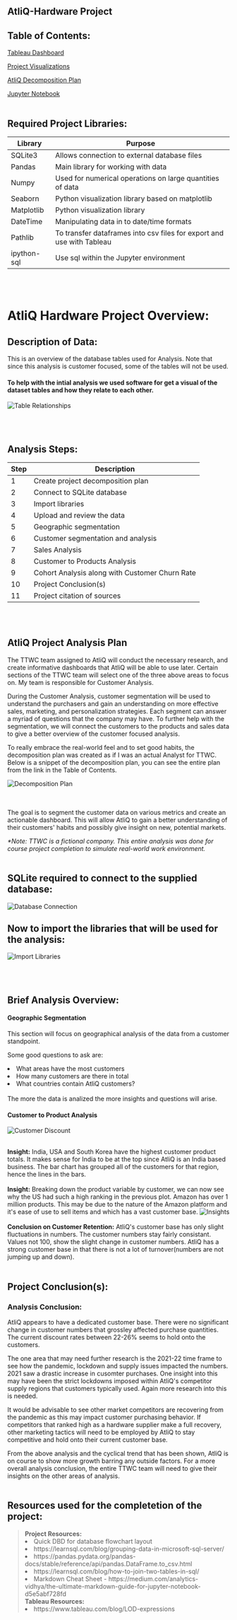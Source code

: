 ## AtliQ-Hardware Project

## Table of Contents:
[Tableau Dashboard](https://public.tableau.com/app/profile/julynda.vaughn/viz/AtliQCustomerAnalysisv6_2/AtliQCustomerDemographics)

[Project Visualizations](https://github.com/julyndav/AtliQ-Hardware/tree/main/Analysis%20Images)

[AtliQ Decomposition Plan](https://github.com/julyndav/AtliQ-Hardware/blob/main/AtliQ%20Decomposition%20Plan%20Project.pdf)

[Jupyter Notebook](https://github.com/julyndav/AtliQ-Hardware/blob/main/AtliQ%20Customer%20Analysis%20Final.ipynb)
<br></br>

## Required Project Libraries:
| Library |Purpose |
| --- | --- |
| SQLite3 | Allows connection to external database files |
| Pandas| Main library for working with data |
| Numpy | Used for numerical operations on large quantities of data |
| Seaborn | Python visualization library based on matplotlib |
| Matplotlib | Python visualization library |
| DateTime | Manipulating data in to date/time formats |
| Pathlib | To transfer dataframes into csv files for export and use with Tableau |
| ipython-sql | Use sql within the Jupyter environment |

<br></br>


# AtliQ Hardware Project Overview:
## Description of Data: 
This is an overview of the database tables used for Analysis. Note that since this analysis is customer focused, some of the tables will not be used. 
#### To help with the intial analysis we used software for get a visual of the dataset tables and how they relate to each other.
![Table Relationships](https://github.com/julyndav/AtliQ-Hardware/blob/main/Analysis%20Images/Database%20flowchart.png)

<br></br>

## Analysis Steps:
| Step |Description |
| --- | --- |
| 1 | Create project decomposition plan |
| 2 | Connect to SQLite database |
| 3 | Import libraries |
| 4 | Upload and review the data |
| 5 | Geographic segmentation |
| 6 | Customer segmentation and analysis |
| 7 | Sales Analysis |
| 8 | Customer to Products Analysis |
| 9 | Cohort Analysis along with Customer Churn Rate |
| 10 | Project Conclusion(s) |
| 11 | Project citation of sources |

<br></br>

## AtliQ Project Analysis Plan 

The TTWC team assigned to AtliQ will conduct the necessary research, and create informative dashboards that AtliQ will be able to use later. Certain sections of the TTWC team will select one of the three above areas to focus on. My team is responsible for Customer Analysis. 

During the Customer Analysis, customer segmentation will be used to understand the purchasers and gain an understanding on more effective sales, marketing, and personalization strategies. Each segment can answer a myriad of questions that the company may have. To further help with the segmentation, we will connect the customers to the products and sales data to give a better overview of the customer focused analysis.  

To really embrace the real-world feel and to set good habits, the decomposition plan was created as if I was an actual Analyst for TTWC.  Below is a snippet of the decomposition plan, you can see the entire plan from the link in the Table of Contents. 

![Decomposition Plan](https://github.com/julyndav/AtliQ-Hardware/blob/main/readmepics/decomp.png)
<br>
<br></br>


The goal is to segment the customer data on various metrics and create an actionable dashboard. This will allow AtliQ to gain a better understanding of their customers' habits and possibly give insight on new, potential markets. 

<p></p>
<i> *Note:  TTWC is a fictional company.  This entire analysis was done for course project completion to simulate real-world work environment.</i>
<br></br>


## SQLite required to connect to the supplied database:
![Database Connection](https://github.com/julyndav/AtliQ-Hardware/blob/main/readmepics/dbase%20connection.png)


## Now to import the libraries that will be used for the analysis:
![Import Libraries](https://github.com/julyndav/AtliQ-Hardware/blob/main/readmepics/libraries.png)

<br></br>

## Brief Analysis Overview:
#### Geographic Segmentation
This section will focus on geographical analysis of the data from a customer standpoint.

Some good questions to ask are:<li>
What areas have the most customers<li>
How many customers are there in total<li>
What countries contain AtliQ customers?<br></br>
The more the data is analized the more insights and questions will arise.

#### Customer to Product Analysis
![Customer Discount](https://github.com/julyndav/AtliQ-Hardware/blob/main/Analysis%20Images/Average%20Discount%20per%20Customer.jpg)
<br></br>

<b>Insight:</b> India, USA and South Korea have the highest customer product totals. It makes sense for India to be at the top since AtliQ is an India based business. The bar chart has grouped all of the customers for that region, hence the lines in the bars.
<br></br> <b>Insight:</b> Breaking down the product variable by customer, we can now see why the US had such a high ranking in the previous plot. Amazon has over 1 million products. This may be due to the nature of the Amazon platform and it's ease of use to sell items and which has a vast customer base.
![Insights](https://github.com/julyndav/AtliQ-Hardware/blob/main/Analysis%20Images/Amount%20Sold%20to%20Customer.jpg)
<br></br>
<b>Conclusion on Customer Retention:</b> AtliQ's customer base has only slight fluctuations in numbers. The customer numbers stay fairly consistant. Values not 100, show the slight change in customer numbers. AtliQ has a strong customer base in that there is not a lot of turnover(numbers are not jumping up and down).
<br></br>

## Project Conclusion(s):

### Analysis Conclusion:
AtliQ appears to have a dedicated customer base. There were no significant change in customer numbers that grossley affected purchase quantities. The current discount rates between 22-26% seems to hold onto the customers.

The one area that may need further research is the 2021-22 time frame to see how the pandemic, lockdown and supply issues impacted the numbers. 2021 saw a drastic increase in cusomter purchases. One insight into this may have been the strict lockdowns imposed within AtliQ's competitor supply regions that customers typically used. Again more research into this is needed.

It would be advisable to see other market competitors are recovering from the pandemic as this may impact customer purchasing behavior. If competitors that ranked high as a hardware supplier make a full recovery, other marketing tactics will need to be employed by AtliQ to stay competitive and hold onto their current customer base.

From the above analysis and the cyclical trend that has been shown, AtliQ is on course to show more growth barring any outside factors. For a more overall analysis conclusion, the entire TTWC team will need to give their insights on the other areas of analysis.
<br></br>


## Resources used for the completetion of the project:
<blockquote>
<b>Project Resources:</b>
<li> Quick DBD for database flowchart layout</li>
<li> https://learnsql.com/blog/grouping-data-in-microsoft-sql-server/</li>
<li>https://pandas.pydata.org/pandas-docs/stable/reference/api/pandas.DataFrame.to_csv.html</li>
<li>https://learnsql.com/blog/how-to-join-two-tables-in-sql/</li>
<li> Markdown Cheat Sheet - https://medium.com/analytics-vidhya/the-ultimate-markdown-guide-for-jupyter-notebook-d5e5abf728fd</li>
<b>Tableau Resources:</b>
<li> https://www.tableau.com/blog/LOD-expressions</li>
